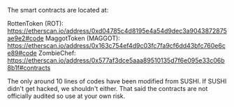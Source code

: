 The smart contracts are located at:

RottenToken (ROT): https://etherscan.io/address/0xd04785c4d8195e4a54d9dec3a9043872875ae9e2#code
MaggotToken (MAGGOT): https://etherscan.io/address/0x163c754ef4d9c03fc7fa9cf6dd43bfc760e6ce89#code
ZombieChef: https://etherscan.io/address/0x577af3dce5aaa89510135d7f6e095e33c06b8b1f#contracts

The only around 10 lines of codes have been modified from SUSHI. If SUSHI didn't get hacked, we shouldn't either. That said the contracts are not officially audited so use at your own risk.